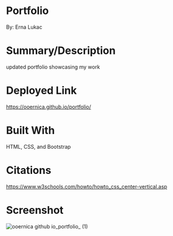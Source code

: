 # Portfolio
By: Erna Lukac

# Summary/Description
updated portfolio showcasing my work

# Deployed Link
https://ooernica.github.io/portfolio/

# Built With

HTML, CSS, and Bootstrap

# Citations

https://www.w3schools.com/howto/howto_css_center-vertical.asp

# Screenshot
![ooernica github io_portfolio_ (1)](https://user-images.githubusercontent.com/91104984/149067083-47ef53f0-23c6-4edb-8232-b260521142ba.png)
